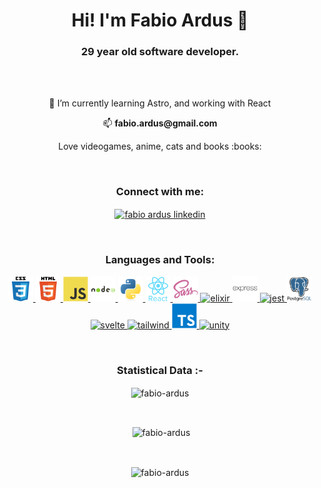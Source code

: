 <h1 align="center">Hi! I'm Fabio Ardus 👋</h1>
<h3 align="center">29 year old software developer.</h3>

<br>
<br>
<p align="center">🌱 I’m currently learning Astro, and working with React</p>

<p align="center">📫 <strong>fabio.ardus@gmail.com</strong></p>

<p align="center">Love videogames, anime, cats and books :books:</p>

<br>

<h3 align="center">Connect with me:</h3>
<p align="center">
  <a href="https://linkedin.com/in/fabio-ardus" target="blank">
    <img align="center"
      src="https://raw.githubusercontent.com/rahuldkjain/github-profile-readme-generator/master/src/images/icons/Social/linked-in-alt.svg"
      alt="fabio ardus linkedin" height="30" width="40"
    />
  </a>
</p>

<br>

<h3 align="center">Languages and Tools:</h3>
<p align="center"> 
    <a href="https://www.w3schools.com/css/" target="_blank" rel="noreferrer"> 
      <img
        src="https://raw.githubusercontent.com/devicons/devicon/master/icons/css3/css3-original-wordmark.svg" alt="css3"
        width="40" height="40"/> 
    </a>
    <a href="https://www.w3.org/html/" target="_blank" rel="noreferrer"> 
      <img
        src="https://raw.githubusercontent.com/devicons/devicon/master/icons/html5/html5-original-wordmark.svg"
        alt="html5" width="40" height="40" />
    </a>
    <a href="https://developer.mozilla.org/en-US/docs/Web/JavaScript" target="_blank" rel="noreferrer"> 
      <img
        src="https://raw.githubusercontent.com/devicons/devicon/master/icons/javascript/javascript-original.svg"
        alt="javascript" width="40" height="40"/>
    <a href="https://nodejs.org" target="_blank" rel="noreferrer"> 
      <img
        src="https://raw.githubusercontent.com/devicons/devicon/master/icons/nodejs/nodejs-original-wordmark.svg"
        alt="nodejs" width="40" height="40"/>
    </a>
    <a href="https://www.python.org" target="_blank" rel="noreferrer"> 
      <img
        src="https://raw.githubusercontent.com/devicons/devicon/master/icons/python/python-original.svg" alt="python"
        width="40" height="40"/>
    </a>
    <a href="https://reactjs.org/" target="_blank" rel="noreferrer">
      <img
        src="https://raw.githubusercontent.com/devicons/devicon/master/icons/react/react-original-wordmark.svg"
        alt="react" width="40" height="40"/>
    </a>
    <a href="https://sass-lang.com" target="_blank" rel="noreferrer"> 
      <img
        src="https://raw.githubusercontent.com/devicons/devicon/master/icons/sass/sass-original.svg" alt="sass" width="40"
        height="40" />
    </a>
    <a href="https://elixir-lang.org" target="_blank" rel="noreferrer">
      <img src="https://www.vectorlogo.zone/logos/elixir-lang/elixir-lang-icon.svg" alt="elixir" width="40"
      height="40"/>
    </a>
    <a href="https://expressjs.com" target="_blank" rel="noreferrer">
      <img src="https://raw.githubusercontent.com/devicons/devicon/master/icons/express/express-original-wordmark.svg" alt="express" width="40"
      height="40"/>
    </a>
    <a href="https://jestjs.io" target="_blank" rel="noreferrer"> 
      <img src="https://www.vectorlogo.zone/logos/jestjsio/jestjsio-icon.svg" alt="jest" width="40"
      height="40"/>
    </a> 
    <a href="https://www.postgresql.org" target="_blank" rel="noreferrer">
      <img src="https://raw.githubusercontent.com/devicons/devicon/master/icons/postgresql/postgresql-original-wordmark.svg" alt="postgresql" width="40"
      height="40"/>
    </a>
    <a href="https://svelte.dev" target="_blank" rel="noreferrer"> 
      <img src="https://upload.wikimedia.org/wikipedia/commons/1/1b/Svelte_Logo.svg" alt="svelte" width="40"
      height="40"/>
    </a> 
    <a href="https://tailwindcss.com/" target="_blank" rel="noreferrer">
      <img src="https://www.vectorlogo.zone/logos/tailwindcss/tailwindcss-icon.svg" alt="tailwind" width="40"
      height="40"/> 
    </a>
    <a href="https://www.typescriptlang.org/" target="_blank" rel="noreferrer">
      <img src="https://raw.githubusercontent.com/devicons/devicon/master/icons/typescript/typescript-original.svg" alt="typescript" width="40"
      height="40"/> 
    </a>
    <a href="https://unity.com/" target="_blank" rel="noreferrer">
      <img src="https://www.vectorlogo.zone/logos/unity3d/unity3d-icon.svg" alt="unity" width="40"
      height="40"/>
    </a> 
  </p>
<br>

<h3 align="center">Statistical Data :-</h3>
<p align="center"><img align="center"
    src="https://github-readme-stats.vercel.app/api/top-langs?username=F-Ardus&show_icons=true&locale=en&layout=compact"
    alt="fabio-ardus" /></p>

<br>

<p align="center">&nbsp;<img align="center" src="https://github-readme-stats.vercel.app/api?username=F-Ardus&show_icons=true&locale=en"
    alt="fabio-ardus" /></p>

<br>

<p align="center"><img align="center" src="https://github-readme-streak-stats.herokuapp.com?user=F-Ardus&theme=tokyonight_duo&hide_border=true" alt="fabio-ardus" /></p>

<br>
